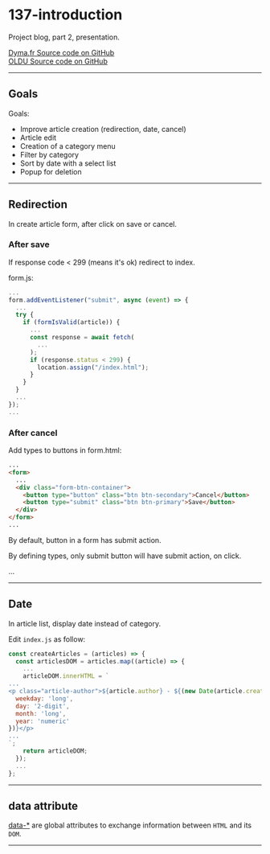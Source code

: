 # 137-introduction

Project blog, part 2, presentation.

[Dyma.fr Source code on GitHub](https://github.com/dymafr/javascript-chapitre19-projet_blog-partie2)  
[OLDU Source code on GitHub](https://github.com/oldu73/blog-001)

---

## Goals

Goals:

- Improve article creation (redirection, date, cancel)
- Article edit
- Creation of a category menu
- Filter by category
- Sort by date with a select list
- Popup for deletion

---

## Redirection

In create article form, after click on save or cancel.

### After save

If response code < 299 (means it's ok) redirect to index.

form.js:

```js
...
form.addEventListener("submit", async (event) => {
  ...
  try {
    if (formIsValid(article)) {
      ...
      const response = await fetch(
        ...
      );
      if (response.status < 299) {
        location.assign("/index.html");
      }
    }
  }
  ...
});
...
```

### After cancel

Add types to buttons in form.html:

```html
...
<form>
  ...
  <div class="form-btn-container">
    <button type="button" class="btn btn-secondary">Cancel</button>
    <button type="submit" class="btn btn-primary">Save</button>
  </div>
</form>
...
```

By default, button in a form has submit action.

By defining types, only submit button will have submit action, on click.

...

---

## Date

In article list, display date instead of category.

Edit `index.js` as follow:

```js
const createArticles = (articles) => {
  const articlesDOM = articles.map((article) => {
    ...
    articleDOM.innerHTML = `
...
<p class="article-author">${article.author} - ${(new Date(article.createdAt)).toLocaleDateString("fr-CH", {
  weekday: 'long',
  day: '2-digit',
  month: 'long',
  year: 'numeric'
})}</p>
...
`;
    return articleDOM;
  });
  ...
};
```

---

## data attribute

[data-*](https://developer.mozilla.org/en-US/docs/Web/HTML/Global_attributes/data-*#:~:text=Voir%20aussi-,data-*,peut%20manipuler%20avec%20des%20scripts.) are global attributes to exchange information between `HTML` and its `DOM`.

---
